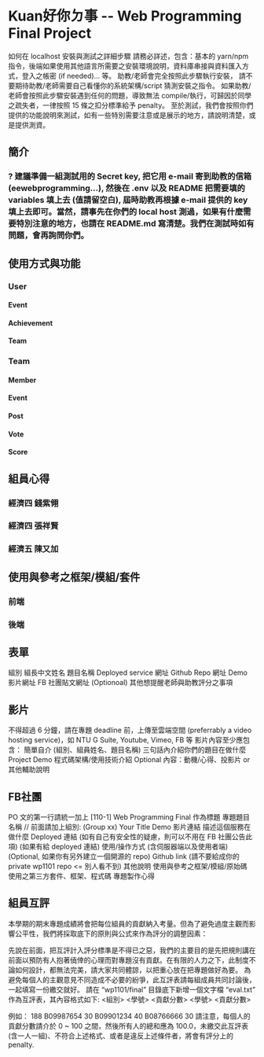 # Kuan好你ㄉ事 -- Web Programming Final Project
如何在 localhost 安裝與測試之詳細步驟
請務必詳述，包含：基本的 yarn/npm 指令，後端如果使用其他語言所需要之安裝環境說明，資料庫串接與資料匯入方式，登入之帳密 (if needed)… 等。
助教/老師會完全按照此步驟執行安裝， 請不要期待助教/老師需要自己看懂你的系統架構/script 猜測安裝之指令。
如果助教/老師會按照此步驟安裝遇到任何的問題，導致無法 compile/執行，可歸因於同學之疏失者，一律按照 15 條之扣分標準給予 penalty。
至於測試，我們會按照你們提供的功能說明來測試，如有一些特別需要注意或是展示的地方，請說明清楚，或是提供測資。

## 簡介
### ? 建議準備一組測試用的 Secret key, 把它用 e-mail 寄到助教的信箱 (eewebprogramming...), 然後在 .env 以及 README 把需要填的 variables 填上去 (值請留空白), 屆時助教再根據 e-mail 提供的 key 填上去即可。當然，請事先在你們的 local host 測過，如果有什麼需要特別注意的地方，也請在 README.md 寫清楚。我們在測試時如有問題，會再詢問你們。

## 使用方式與功能
### User
#### Event
#### Achievement
#### Team

### Team
#### Member
#### Event
#### Post
#### Vote
#### Score

## 組員心得
### 經濟四 錢紫翎
### 經濟四 張祥賢
### 經濟五 陳又加

## 使用與參考之框架/模組/套件
### 前端
### 後端

## 表單
組別
組長中文姓名
題目名稱
Deployed service 網址
Github Repo 網址
Demo 影片網址
FB 社團貼文網址
(Optionoal) 其他想提醒老師與助教評分之事項

## 影片
不得超過 6 分鐘，請在專題 deadline 前，上傳至雲端空間 (preferrably a video hosting service)，如 NTU G Suite, Youtube, Vimeo, FB 等
影片內容至少應包含：
簡單自介 (組別、組員姓名、題目名稱)
三句話內介紹你們的題目在做什麼
Project Demo
程式碼架構/使用技術介紹
Optional 內容：動機/心得、投影片 or 其他輔助說明

## FB社團
PO 文的第一行請統一加上 [110-1] Web Programming Final 作為標題
專題題目名稱 // 前面請加上組別: (Group xx) Your Title
Demo 影片連結
描述這個服務在做什麼
Deployed 連結 (如有自己有安全性的疑慮，則可以不用在 FB 社團公告此項)
(如果有給 deployed 連結) 使用/操作方式 (含伺服器端以及使用者端)
(Optional, 如果你有另外建立一個開源的 repo) Github link (請不要給成你的 private wp1101 repo <= 別人看不到)
其他說明
使用與參考之框架/模組/原始碼
使用之第三方套件、框架、程式碼
專題製作心得

## 組員互評
本學期的期末專題成績將會把每位組員的貢獻納入考量。但為了避免過度主觀而影響公平性，我們將採取底下的原則與公式來作為評分的調整因素：

先說在前面，把互評計入評分標準是不得已之惡，我們的主要目的是先把規則講在前面以預防有人抱著僥倖的心理而對專題沒有貢獻。在有限的人力之下，此制度不論如何設計，都無法完美，請大家共同體諒，以把重心放在把專題做好為要。
為避免每個人的主觀意見不同造成不必要的紛爭，此互評表請每組成員共同討論後，一起填寫一份繳交就好。
請在 “wp1101/final” 目錄底下新增一個文字檔 “eval.txt” 作為互評表，其內容格式如下:
<組別>
<學號> <貢獻分數>
<學號> <貢獻分數>

例如：
188
B09987654 30
B09901234 40
B08766666 30
請注意，每個人的貢獻分數請介於 0 ~ 100 之間，然後所有人的總和應為 100.0，未繳交此互評表(含一人一組)、不符合上述格式、或者是違反上述條件者，將會有評分上的 penalty.
